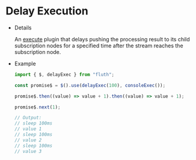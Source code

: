 # Delay Execution

- Details

  An [execute](/en/guide/plugin.html#execute-plugin) plugin that delays pushing the processing result to its child subscription nodes for a specified time after the stream reaches the subscription node.

- Example

  ```typescript
  import { $, delayExec } from "fluth";

  const promise$ = $().use(delayExec(100), consoleExec());

  promise$.then((value) => value + 1).then((value) => value + 1);

  promise$.next(1);

  // Output:
  // sleep 100ms
  // value 1
  // sleep 100ms
  // value 2
  // sleep 100ms
  // value 3
  ```
